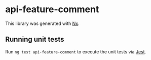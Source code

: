 # api-feature-comment

This library was generated with [Nx](https://nx.dev).

## Running unit tests

Run `ng test api-feature-comment` to execute the unit tests via [Jest](https://jestjs.io).
